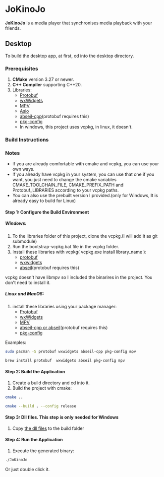 # JoKinoJo
**JoKinoJo** is a media player that synchronises media playback with your friends.

## Desktop

To build the desktop app, at first, cd into the desktop directory.

### Prerequisites

1. **CMake** version 3.27 or newer.
2. **C++ Compiler** supporting C++20.
3. Libraries:
   - [Protobuf](https://github.com/protocolbuffers/protobuf)
   - [wxWidgets](https://www.wxwidgets.org/)
   - [MPV](https://mpv.io/)
   - [Asio](https://think-async.com/Asio/)
   - [abseil-cpp](https://github.com/abseil/abseil-cpp)(protobuf requires this)
   - [pkg-config](https://gitlab.freedesktop.org/pkg-config/pkg-config)
   - In windows, this project uses vcpkg, in linux, it doesn't.


### Build Instructions

### Notes
- If you are already comfortable with cmake and vcpkg, you can use your own ways. 
- If you already have vcpkg in your system, you can use that one if you want, you just need to change the cmake variables CMAKE_TOOLCHAIN_FILE, CMAKE_PREFIX_PATH and Protobuf_LIBRARIES according to your vcpkg paths.
- You can also use the prebuilt version I provided.(only for Windows, It is already easy to build for Linux)

#### Step 1: Configure the Build Environment

##### Windows:
1. To the libraries folder of this project, clone the vcpkg.(I will add it as git submodule)  
2. Run the bootstrap-vcpkg.bat file in the vcpkg folder.  
3. Install these libraries with vcpkg( vcpkg.exe install library_name ):
   - [protobuf](https://github.com/protocolbuffers/protobuf)  
   - [wxwidgets](https://www.wxwidgets.org/)  
   - [abseil](https://github.com/abseil/abseil-cpp)(protobuf requires this)  

vcpkg doesn't have libmpv so I included the binarires in the project. You don't need to install it.  

##### Linux and MacOS:
1. install these libraries using your package manager:
   - [Protobuf](https://github.com/protocolbuffers/protobuf)
   - [wxWidgets](https://www.wxwidgets.org/)
   - [MPV](https://mpv.io/)
   - [abseil-cpp or abseil](https://github.com/abseil/abseil-cpp)(protobuf requires this)
   - [pkg-config](https://gitlab.freedesktop.org/pkg-config/pkg-config)

Examples:  
```bash
sudo pacman -S protobuf wxwidgets abseil-cpp pkg-config mpv
```
```bash
brew install protobuf  wxwidgets abseil pkg-config mpv
```

#### Step 2: Build the Application
1. Create a build directory and cd into it.  
2. Build the project with cmake:  
```bash
cmake ..
```

```bash
cmake --build . --config release
```

#### Step 3: Dll files. This step is only needed for Windows

1. Copy [the dll files](https://drive.google.com/drive/folders/1jd8ORURZGhzE2OkEgW9bQzGbAZZx7Ig2?usp=sharing) to the build folder  

#### Step 4: Run the Application
1. Execute the generated binary:
```bash
./JoKinoJo
```
Or just double click it.
